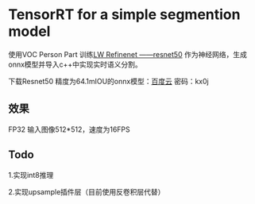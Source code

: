 # TensorRT for a simple segmention model

使用VOC Person Part 训练[LW Refinenet ——resnet50](https://github.com/DrSleep/light-weight-refinenet) 作为神经网络，生成onnx模型并导入c++中实现实时语义分割。

下载Resnet50 精度为64.1mIOU的onnx模型：[百度云](https://pan.baidu.com/s/18oCAH1Eu2fNwbtsek7av1w) 密码：kx0j 

## 效果
FP32 输入图像512*512，速度为16FPS

## Todo

1.实现int8推理

2.实现upsample插件层（目前使用反卷积层代替）
